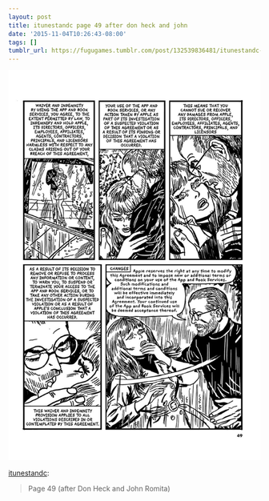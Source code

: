 ```yaml
---
layout: post
title: itunestandc page 49 after don heck and john
date: '2015-11-04T10:26:43-08:00'
tags: []
tumblr_url: https://fugugames.tumblr.com/post/132539836481/itunestandc-page-49-after-don-heck-and-john
---
```

 ![](/tumblr_files/tumblr_nx41chu4TZ1ugej69o1_1280.jpg)  

[itunestandc](http://itunestandc.tumblr.com/post/132536386009):

> Page 49 (after&nbsp;Don Heck and John Romita)

